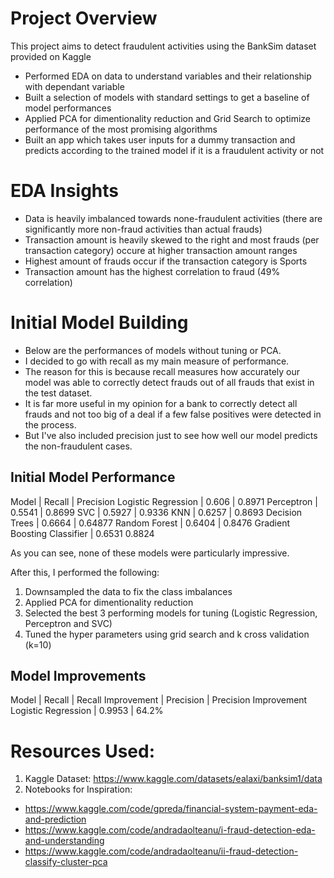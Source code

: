 # Project Overview

This project aims to detect fraudulent activities using the BankSim dataset provided on Kaggle

- Performed EDA on data to understand variables and their relationship with dependant variable
- Built a selection of models with standard settings to get a baseline of model performances
- Applied PCA for dimentionality reduction and Grid Search to optimize performance of the most promising algorithms
- Built an app which takes user inputs for a dummy transaction and predicts according to the trained model if it is a fraudulent activity or not

# EDA Insights
- Data is heavily imbalanced towards none-fraudulent activities (there are significantly more non-fraud activities than actual frauds)
- Transaction amount is heavily skewed to the right and most frauds (per transaction category) occure at higher transaction amount ranges
- Highest amount of frauds occur if the transaction category is Sports
- Transaction amount has the highest correlation to fraud (49% correlation)

# Initial Model Building
- Below are the performances of models without tuning or PCA.
- I decided to go with recall as my main measure of performance.
- The reason for this is because recall measures how accurately our model was able to correctly detect frauds out of all frauds that exist in the test dataset.
- It is far more useful in my opinion for a bank to correctly detect all frauds and not too big of a deal if a few false positives were detected in the process.
- But I've also included precision just to see how well our model predicts the non-fraudulent cases.

## Initial Model Performance
Model | Recall | Precision
Logistic Regression | 0.606 | 0.8971
Perceptron | 0.5541 | 0.8699
SVC | 0.5927 | 0.9336
KNN | 0.6257 | 0.8693
Decision Trees | 0.6664 | 0.64877
Random Forest | 0.6404 | 0.8476
Gradient Boosting Classifier | 0.6531  0.8824

As you can see, none of these models were particularly impressive.

After this, I performed the following:
1. Downsampled the data to fix the class imbalances
2. Applied PCA for dimentionality reduction
3. Selected the best 3 performing models for tuning (Logistic Regression, Perceptron and SVC)
4. Tuned the hyper parameters using grid search and k cross validation (k=10)

## Model Improvements

Model | Recall | Recall Improvement | Precision | Precision Improvement
Logistic Regression | 0.9953 | 64.2%




# Resources Used:
1. Kaggle Dataset: https://www.kaggle.com/datasets/ealaxi/banksim1/data
2. Notebooks for Inspiration:
- https://www.kaggle.com/code/gpreda/financial-system-payment-eda-and-prediction
- https://www.kaggle.com/code/andradaolteanu/i-fraud-detection-eda-and-understanding
- https://www.kaggle.com/code/andradaolteanu/ii-fraud-detection-classify-cluster-pca


